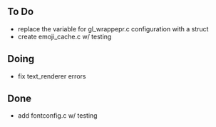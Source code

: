 ## To Do

- replace the variable for gl_wrappepr.c configuration with a struct
- create emoji_cache.c w/ testing

## Doing

- fix text_renderer errors

## Done

- add fontconfig.c w/ testing

